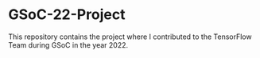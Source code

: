 # GSoC-22-Project
This repository contains the project where I contributed to the TensorFlow Team during GSoC in the year 2022.
